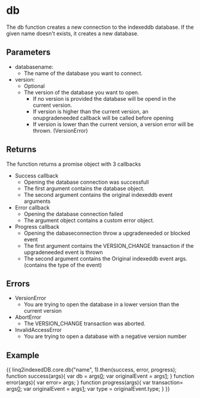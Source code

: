 # db
The db function creates a new connection to the indexeddb database. If the given name doesn't exists, it creates a new database.
## Parameters
* databasename: 
	* The name of the database you want to connect.
* version: 
	* Optional
	* The version of the database you want to open. 
		* If no version is provided the database will be opend in the current version. 
		* If version is higher than the current version, an onupgradeneeded callback will be called before opening
		* If version is lower than the current version, a version error will be thrown. (VersionError)
## Returns
The function returns a promise object with 3 callbacks
* Success callback
	* Opening the database connection was successfull
	* The first argument contains the database object.
	* The second argument contains the original indexeddb event arguments
* Error callback
	* Opening the database connection failed
	* The argument object contains a custom error object.
* Progress callback
	* Opening the dabaseconnection throw a upgradeneeded or blocked event
	* The first argument contains the VERSION_CHANGE transaction if the upgradeneeded event is thrown
	* The second argument contains the Original indexeddb event args. (contains the type of the event) 
## Errors
* VersionError
	* You are trying to open the database in a lower version than the current version
* AbortError
	* The VERSION_CHANGE transaction was aborted.
* InvalidAccessError
	* You are trying to open a database with a negative version number
## Example
{{
linq2indexedDB.core.db("name", 1).then(success, error, progress);
function success(args){
   var db = args[0](0);
   var originalEvent = args[1](1);
}
function error(args){
   var error= args;
}
function progress(args){
   var transaction= args[0](0);
   var originalEvent = args[1](1);
   var type = originalEvent.type;
}
}}